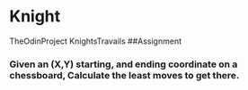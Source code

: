 # Knight
TheOdinProject KnightsTravails
##Assignment
### Given an (X,Y) starting, and ending coordinate on a chessboard, Calculate the least moves to get there.
